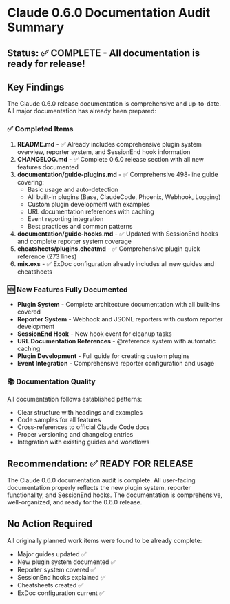 # Claude 0.6.0 Documentation Audit Summary

## Status: ✅ **COMPLETE** - All documentation is ready for release!

## Key Findings

The Claude 0.6.0 release documentation is comprehensive and up-to-date. All major documentation has already been prepared:

### ✅ Completed Items

1. **README.md** - ✅ Already includes comprehensive plugin system overview, reporter system, and SessionEnd hook information
2. **CHANGELOG.md** - ✅ Complete 0.6.0 release section with all new features documented
3. **documentation/guide-plugins.md** - ✅ Comprehensive 498-line guide covering:
   - Basic usage and auto-detection
   - All built-in plugins (Base, ClaudeCode, Phoenix, Webhook, Logging) 
   - Custom plugin development with examples
   - URL documentation references with caching
   - Event reporting integration
   - Best practices and common patterns
4. **documentation/guide-hooks.md** - ✅ Updated with SessionEnd hooks and complete reporter system coverage
5. **cheatsheets/plugins.cheatmd** - ✅ Comprehensive plugin quick reference (273 lines)
6. **mix.exs** - ✅ ExDoc configuration already includes all new guides and cheatsheets

### 🆕 New Features Fully Documented

- **Plugin System** - Complete architecture documentation with all built-ins covered
- **Reporter System** - Webhook and JSONL reporters with custom reporter development
- **SessionEnd Hook** - New hook event for cleanup tasks 
- **URL Documentation References** - @reference system with automatic caching
- **Plugin Development** - Full guide for creating custom plugins
- **Event Integration** - Comprehensive reporter configuration and usage

### 📚 Documentation Quality

All documentation follows established patterns:
- Clear structure with headings and examples
- Code samples for all features
- Cross-references to official Claude Code docs
- Proper versioning and changelog entries
- Integration with existing guides and workflows

## Recommendation: ✅ **READY FOR RELEASE**

The Claude 0.6.0 documentation audit is complete. All user-facing documentation properly reflects the new plugin system, reporter functionality, and SessionEnd hooks. The documentation is comprehensive, well-organized, and ready for the 0.6.0 release.

## No Action Required

All originally planned work items were found to be already complete:
- Major guides updated ✅
- New plugin system documented ✅  
- Reporter system covered ✅
- SessionEnd hooks explained ✅
- Cheatsheets created ✅
- ExDoc configuration current ✅